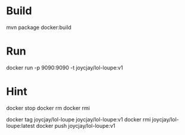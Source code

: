 # Build
mvn package docker:build

# Run
docker run -p 9090:9090 -t joycjay/lol-loupe:v1

# Hint
docker stop <CONTAINER ID>
docker rm <CONTAINER ID>
docker rmi <IMAGE ID>

docker tag joycjay/lol-loupe joycjay/lol-loupe:v1
docker rmi joycjay/lol-loupe:latest
docker push joycjay/lol-loupe:v1
